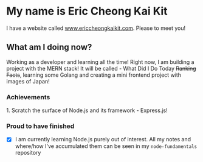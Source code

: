<h1>My name is Eric Cheong Kai Kit</h1>

I have a website called www.ericcheongkaikit.com. Please to meet you!

<h2>What am I doing now?</h2>

Working as a developer and learning all the time! Right now, I am building a project with the MERN stack! It will be called - What Did I Do Today ~~Ranking Facts~~, learning some Golang and creating a mini frontend project with images of Japan!
<br>

<h3>Achievements</h3>
1. Scratch the surface of Node.js and its framework - Express.js!
<br>

<h3>Proud to have finished</h3>

* [x] I am currently learning Node.js purely out of interest. All my notes and where/how I've accumulated them can be seen in my `node-fundamentals` repository
